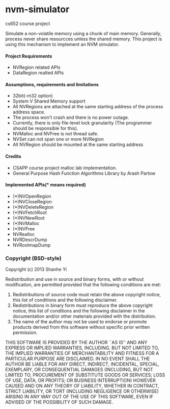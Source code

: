 nvm-simulator
=============

cs652 course project

Simulate a non-volatile memory using a chunk of main memory.
Generally, process never share resourcces unless the shared memory. 
This project is using this mechanism to implement an NVM simulator.


#### Project Requirements
- NVRegion related APIs
- DataRegion realted APIs



#### Assumptions, requirements and limitations
- 32bit(-m32 option)
- System V Shared Memory support
- All NVRegions are attached at the same starting address of the process address space.
- The process won't crash and there is no power outage.
- Currently, there is only file-level lock granularity (The programmer should be responsible for this).
- NVMalloc and NVFree is not thread safe. 
- NVSet can not span one or more NVRegion
- All NVRegion should be mounted at the same starting address 


#### Credits
- CSAPP course project malloc lab implementation.
- General Purpose Hash Function Algorithms Library by Arash Partow


#### Implemented APIs(* means required)
- (*)NVOpenRegion
- (*)NVCloseRegion
- (*)NVDeleteRegion
- (*)NVFetchRoot
- (*)NVNewRoot
- (*)NVMalloc
- (*)NVFree
- NVRealloc
- NVRDescrDump
- NVRootmapDump



### Copyright (BSD-style)

Copyright (c) 2013 Shanhe Yi

Redistribution and use in source and binary forms, with or without
modification, are permitted provided that the following conditions
are met:

1. Redistributions of source code must retain the above copyright
   notice, this list of conditions and the following disclaimer.
2. Redistributions in binary form must reproduce the above copyright
   notice, this list of conditions and the following disclaimer in the
   documentation and/or other materials provided with the distribution.
3. The name of the author may not be used to endorse or promote products
   derived from this software without specific prior written permission.

THIS SOFTWARE IS PROVIDED BY THE AUTHOR ``AS IS'' AND ANY EXPRESS OR
IMPLIED WARRANTIES, INCLUDING, BUT NOT LIMITED TO, THE IMPLIED WARRANTIES
OF MERCHANTABILITY AND FITNESS FOR A PARTICULAR PURPOSE ARE DISCLAIMED.
IN NO EVENT SHALL THE AUTHOR BE LIABLE FOR ANY DIRECT, INDIRECT,
INCIDENTAL, SPECIAL, EXEMPLARY, OR CONSEQUENTIAL DAMAGES (INCLUDING, BUT
NOT LIMITED TO, PROCUREMENT OF SUBSTITUTE GOODS OR SERVICES; LOSS OF USE,
DATA, OR PROFITS; OR BUSINESS INTERRUPTION) HOWEVER CAUSED AND ON ANY
THEORY OF LIABILITY, WHETHER IN CONTRACT, STRICT LIABILITY, OR TORT
(INCLUDING NEGLIGENCE OR OTHERWISE) ARISING IN ANY WAY OUT OF THE USE OF
THIS SOFTWARE, EVEN IF ADVISED OF THE POSSIBILITY OF SUCH DAMAGE.

